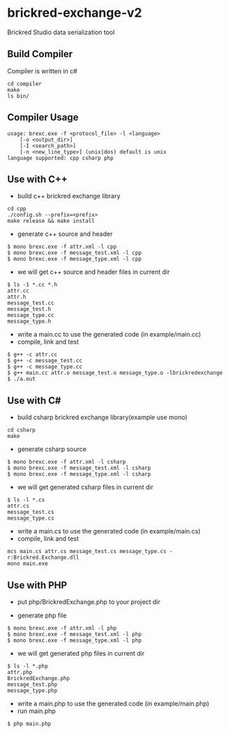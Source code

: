 brickred-exchange-v2
====================

Brickred Studio data serialization tool

Build Compiler
--------------
Compiler is written in c#
```
cd compiler
make
ls bin/
```

Compiler Usage
--------------
```
usage: brexc.exe -f <protocol_file> -l <language> 
    [-o <output_dir>]
    [-I <search_path>]
    [-n <new_line_type>] (unix|dos) default is unix
language supported: cpp csharp php
```

Use with C++
------------
* build c++ brickred exchange library
```
cd cpp
./config.sh --prefix=<prefix>
make release && make install
```

* generate c++ source and header
```
$ mono brexc.exe -f attr.xml -l cpp
$ mono brexc.exe -f message_test.xml -l cpp
$ mono brexc.exe -f message_type.xml -l cpp
```

* we will get c++ source and header files in current dir
```
$ ls -1 *.cc *.h
attr.cc
attr.h
message_test.cc
message_test.h
message_type.cc
message_type.h
```

* write a main.cc to use the generated code (in example/main.cc)
* compile, link and test
```
$ g++ -c attr.cc
$ g++ -c message_test.cc
$ g++ -c message_type.cc
$ g++ main.cc attr.o message_test.o message_type.o -lbrickredexchange
$ ./a.out
```

Use with C#
---------------
* build csharp brickred exchange library(example use mono)
```
cd csharp
make
```

* generate csharp source
```
$ mono brexc.exe -f attr.xml -l csharp
$ mono brexc.exe -f message_test.xml -l csharp
$ mono brexc.exe -f message_type.xml -l csharp
```

* we will get generated csharp files in current dir
```
$ ls -l *.cs
attr.cs
message_test.cs
message_type.cs
```

* write a main.cs to use the generated code (in example/main.cs)
* compile, link and test
```
mcs main.cs attr.cs message_test.cs message_type.cs -r:Brickred.Exchange.dll
mono main.exe
```

Use with PHP
------------
* put php/BrickredExchange.php to your project dir

* generate php file
```
$ mono brexc.exe -f attr.xml -l php
$ mono brexc.exe -f message_test.xml -l php
$ mono brexc.exe -f message_type.xml -l php
```

* we will get generated php files in current dir
```
$ ls -l *.php
attr.php
BrickredExchange.php
message_test.php
message_type.php
```

* write a main.php to use the generated code (in example/main.php)
* run main.php
```
$ php main.php
```

